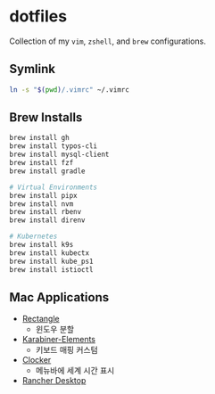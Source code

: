 # dotfiles

Collection of my `vim`, `zshell`, and `brew` configurations.

## Symlink

```bash
ln -s "$(pwd)/.vimrc" ~/.vimrc
```

## Brew Installs

```bash
brew install gh
brew install typos-cli
brew install mysql-client
brew install fzf
brew install gradle

# Virtual Environments
brew install pipx
brew install nvm
brew install rbenv
brew install direnv

# Kubernetes
brew install k9s
brew install kubectx
brew install kube_ps1
brew install istioctl
```

## Mac Applications

- [Rectangle](https://rectangleapp.com/)
  - 윈도우 분할
- [Karabiner-Elements](https://karabiner-elements.pqrs.org/)
  - 키보드 매핑 커스텀
- [Clocker](https://github.com/n0shake/clocker)
  - 메뉴바에 세계 시간 표시
- [Rancher Desktop](https://rancherdesktop.io/)
